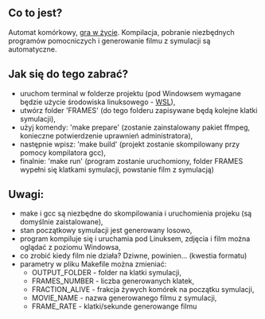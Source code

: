 ## Co to jest?
Automat komórkowy, [gra w życie](https://en.wikipedia.org/wiki/Conway%27s_Game_of_Life). Kompilacja, pobranie niezbędnych programów pomocniczych i generowanie filmu z symulacji są automatyczne.

## Jak się do tego zabrać?
- uruchom terminal w folderze projektu (pod Windowsem wymagane będzie użycie środowiska linuksowego - [WSL](https://docs.microsoft.com/en-us/windows/wsl/install)),
- utwórz folder 'FRAMES' (do tego folderu zapisywane będą kolejne klatki symulacji),
- użyj komendy: 'make prepare' (zostanie zainstalowany pakiet ffmpeg, konieczne potwierdzenie uprawnień administratora),
- następnie wpisz: 'make build' (projekt zostanie skompilowany przy pomocy kompilatora gcc),
- finalnie: 'make run' (program zostanie uruchomiony, folder FRAMES wypełni się klatkami symulacji, powstanie film z symulacją)

## Uwagi:
- make i gcc są niezbędne do skompilowania i uruchomienia projeku (są domyślnie zaistalowane),
- stan początkowy symulacji jest generowany losowo,
- program kompiluje się i uruchamia pod Linuksem, zdjęcia i film można oglądać z poziomu Windowsa,
- co zrobić kiedy film nie działa? Dziwne, powinien... (kwestia formatu)
- parametry w pliku Makefile można zmieniać:
    - OUTPUT_FOLDER - folder na klatki symulacji,
    - FRAMES_NUMBER - liczba generowanych klatek,
    - FRACTION_ALIVE - frakcja żywych komórek na początku symulacji,
    - MOVIE_NAME - nazwa generowanego filmu z symulacji,
    - FRAME_RATE - klatki/sekunde generowange filmu
